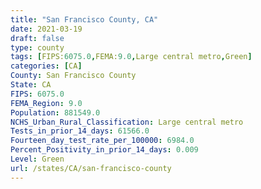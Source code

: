 ```yaml
---
title: "San Francisco County, CA"
date: 2021-03-19
draft: false
type: county
tags: [FIPS:6075.0,FEMA:9.0,Large central metro,Green]
categories: [CA]
County: San Francisco County
State: CA
FIPS: 6075.0
FEMA_Region: 9.0
Population: 881549.0
NCHS_Urban_Rural_Classification: Large central metro
Tests_in_prior_14_days: 61566.0
Fourteen_day_test_rate_per_100000: 6984.0
Percent_Positivity_in_prior_14_days: 0.009
Level: Green
url: /states/CA/san-francisco-county
---
```



